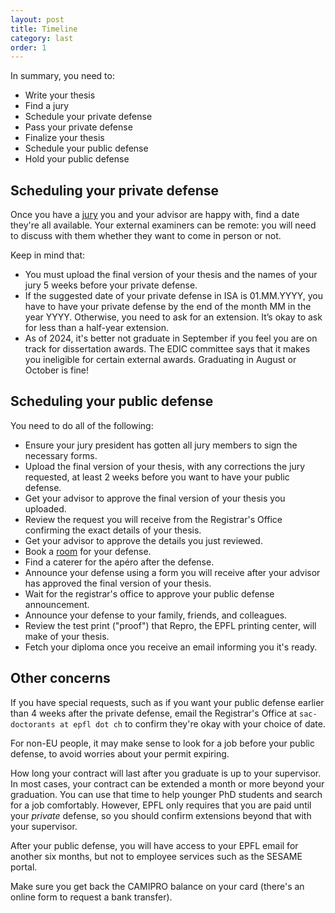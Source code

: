 ```yaml
---
layout: post
title: Timeline
category: last
order: 1
---
```


In summary, you need to:
- Write your thesis
- Find a jury
- Schedule your private defense
- Pass your private defense
- Finalize your thesis
- Schedule your public defense
- Hold your public defense


## Scheduling your private defense

Once you have a [jury](/last/jury) you and your advisor are happy with, find a date they're all available.
Your external examiners can be remote: you will need to discuss with them whether they want to come in person or not.

Keep in mind that:
- You must upload the final version of your thesis and the names of your jury 5 weeks before your private defense.
- If the suggested date of your private defense in ISA is 01.MM.YYYY, you have to have your private defense by the end of the month MM in the year YYYY.
  Otherwise, you need to ask for an extension. It’s okay to ask for less than a half-year extension.
- As of 2024, it's better not graduate in September if you feel you are on track for dissertation awards.
  The EDIC committee says that it makes you ineligible for certain external awards.
  Graduating in August or October is fine!

## Scheduling your public defense

You need to do all of the following:
- Ensure your jury president has gotten all jury members to sign the necessary forms.
- Upload the final version of your thesis, with any corrections the jury requested, at least 2 weeks before you want to have your public defense.
- Get your advisor to approve the final version of your thesis you uploaded.
- Review the request you will receive from the Registrar's Office confirming the exact details of your thesis.
- Get your advisor to approve the details you just reviewed.
- Book a [room](/middle/epfl-infrastructure#rooms-occupancy-and-booking) for your defense.
- Find a caterer for the apéro after the defense.
- Announce your defense using a form you will receive after your advisor has approved the final version of your thesis.
- Wait for the registrar's office to approve your public defense announcement.
- Announce your defense to your family, friends, and colleagues.
- Review the test print ("proof") that Repro, the EPFL printing center, will make of your thesis.
- Fetch your diploma once you receive an email informing you it's ready.

## Other concerns

If you have special requests, such as if you want your public defense earlier than 4 weeks after the private defense,
email the Registrar's Office at `sac-doctorants at epfl dot ch` to confirm they're okay with your choice of date.

For non-EU people, it may make sense to look for a job before your public defense, to avoid worries about your permit expiring.

How long your contract will last after you graduate is up to your supervisor.
In most cases, your contract can be extended a month or more beyond your graduation.
You can use that time to help younger PhD students and search for a job comfortably.
However, EPFL only requires that you are paid until your _private_ defense, so you should confirm extensions beyond that with your supervisor.

After your public defense, you will have access to your EPFL email for another six months, but not to employee services such as the SESAME portal.

Make sure you get back the CAMIPRO balance on your card (there's an online form to request a bank transfer).
